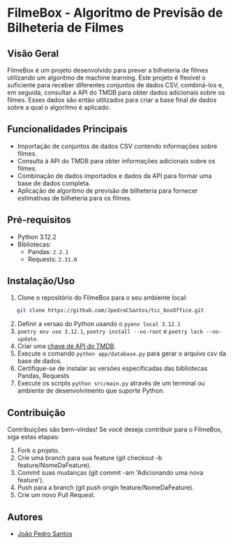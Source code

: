 # FilmeBox - Algoritmo de Previsão de Bilheteria de Filmes

## Visão Geral
 FilmeBox é um projeto desenvolvido para prever a bilheteria de filmes utilizando um algoritmo de machine learning. Este projeto é flexível o suficiente para receber diferentes conjuntos de dados CSV, combiná-los e, em seguida, consultar a API do TMDB para obter dados adicionais sobre os filmes. Esses dados são então utilizados para criar a base final de dados sobre a qual o algoritmo é aplicado.

## Funcionalidades Principais
- Importação de conjuntos de dados CSV contendo informações sobre filmes.
- Consulta à API do TMDB para obter informações adicionais sobre os filmes.
- Combinação de dados importados e dados da API para formar uma base de dados completa.
- Aplicação de algoritmo de previsão de bilheteria para fornecer estimativas de bilheteria para os filmes.

## Pré-requisitos
- Python 3.12.2
- Bibliotecas:
    * Pandas: `2.2.1`
    * Requests: `2.31.0`

## Instalação/Uso

1. Clone o repositório do FilmeBox para o seu ambiente local: 
 ```bash
    git clone https://github.com/JpedroCSantos/tcc_boxOffice.git
```
2. Definir a versao do Python usando o `pyenv local 3.12.1`
2. `poetry env use 3.12.1`, `poetry install --no-root` e `poetry lock --no-update`.
3. Criar uma [chave de API do TMDB](https://developer.themoviedb.org/reference/intro/getting-started).
4. Execute o comando `python app/database.py` para gerar o arquivo csv da base de dados.
5. Certifique-se de instalar as versões especificadas das bibliotecas Pandas, Requests
6. Execute os scripts `python src/main.py` através de um terminal ou ambiente de desenvolvimento que suporte Python.


## Contribuição
Contribuições são bem-vindas! Se você deseja contribuir para o FilmeBox, siga estas etapas:

1. Fork o projeto.
2. Crie uma branch para sua feature (git checkout -b feature/NomeDaFeature).
3. Commit suas mudanças (git commit -am 'Adicionando uma nova feature').
4. Push para a branch (git push origin feature/NomeDaFeature).
5. Crie um novo Pull Request.

## Autores
* [João Pedro Santos](https://www.linkedin.com/in/jpedro-santos/)